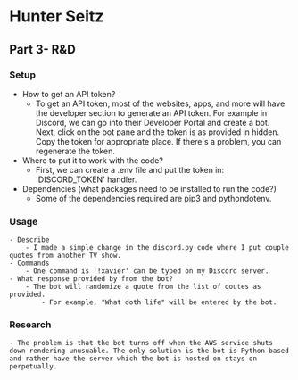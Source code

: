 # Hunter Seitz 
## Part 3- R&D

### Setup
- How to get an API token? 
    - To get an API token, most of the websites, apps, and more will have the developer section to generate an API token. For example in Discord, we can go into their Developer Portal and create a bot. Next, click on the bot pane and the token is as provided in hidden. Copy the token for appropriate place. If there's a problem, you can regenerate the token. 
- Where to put it to work with the code? 
    - First, we can create a .env file and put the token in: 'DISCORD_TOKEN' handler. 
- Dependencies (what packages need to be installed to run the code?)
    - Some of the dependencies required are pip3 and pythondotenv.
### Usage
    - Describe
        - I made a simple change in the discord.py code where I put couple quotes from another TV show.
    - Commands
        - One command is '!xavier' can be typed on my Discord server.
    - What response provided by from the bot? 
        - The bot will randomize a quote from the list of qoutes as provided.
            - For example, "What doth life" will be entered by the bot.  
### Research
    - The problem is that the bot turns off when the AWS service shuts down rendering unusuable. The only solution is the bot is Python-based and rather have the server which the bot is hosted on stays on perpetually. 